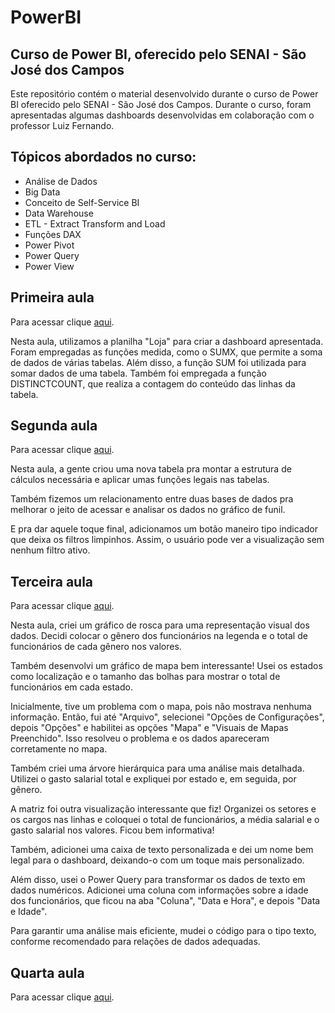 # PowerBI

## Curso de Power BI, oferecido pelo SENAI - São José dos Campos

Este repositório contém o material desenvolvido durante o curso de Power BI oferecido pelo SENAI - São José dos Campos. Durante o curso, foram apresentadas algumas dashboards desenvolvidas em colaboração com o professor Luiz Fernando.

## Tópicos abordados no curso:

- Análise de Dados
- Big Data
- Conceito de Self-Service BI
- Data Warehouse
- ETL - Extract Transform and Load
- Funções DAX
- Power Pivot
- Power Query
- Power View

## Primeira aula 

Para acessar clique [aqui](https://github.com/marcelouchoas/PowerBI/tree/main/Aula%201).

Nesta aula, utilizamos a planilha "Loja" para criar a dashboard apresentada. Foram empregadas as funções medida, como o SUMX, que permite a soma de dados de várias tabelas. Além disso, a função SUM foi utilizada para somar dados de uma tabela. Também foi empregada a função DISTINCTCOUNT, que realiza a contagem do conteúdo das linhas da tabela.

## Segunda aula 

Para acessar clique [aqui](https://github.com/marcelouchoas/PowerBI/tree/main/Aula%202).


Nesta aula, a gente criou uma nova tabela pra montar a estrutura de cálculos necessária e aplicar umas funções legais nas tabelas.

Também fizemos um relacionamento entre duas bases de dados pra melhorar o jeito de acessar e analisar os dados no gráfico de funil.

E pra dar aquele toque final, adicionamos um botão maneiro tipo indicador que deixa os filtros limpinhos. Assim, o usuário pode ver a visualização sem nenhum filtro ativo.


## Terceira aula 

Para acessar clique [aqui](https://github.com/marcelouchoas/PowerBI/tree/main/Aula%203).

Nesta aula, criei um gráfico de rosca para uma representação visual dos dados. Decidi colocar o gênero dos funcionários na legenda e o total de funcionários de cada gênero nos valores.

Também desenvolvi um gráfico de mapa bem interessante! Usei os estados como localização e o tamanho das bolhas para mostrar o total de funcionários em cada estado.

Inicialmente, tive um problema com o mapa, pois não mostrava nenhuma informação. Então, fui até "Arquivo", selecionei "Opções de Configurações", depois "Opções" e habilitei as opções "Mapa" e "Visuais de Mapas Preenchido". Isso resolveu o problema e os dados apareceram corretamente no mapa.

Também criei uma árvore hierárquica para uma análise mais detalhada. Utilizei o gasto salarial total e expliquei por estado e, em seguida, por gênero.

A matriz foi outra visualização interessante que fiz! Organizei os setores e os cargos nas linhas e coloquei o total de funcionários, a média salarial e o gasto salarial nos valores. Ficou bem informativa!

Também, adicionei uma caixa de texto personalizada e dei um nome bem legal para o dashboard, deixando-o com um toque mais personalizado.

Além disso, usei o Power Query para transformar os dados de texto em dados numéricos. Adicionei uma coluna com informações sobre a idade dos funcionários, que ficou na aba "Coluna", "Data e Hora", e depois "Data e Idade".

Para garantir uma análise mais eficiente, mudei o código para o tipo texto, conforme recomendado para relações de dados adequadas.

## Quarta aula 

Para acessar clique [aqui](https://github.com/marcelouchoas/PowerBI/tree/main/Aula%204).
